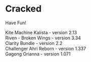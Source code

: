 # Cracked
Have Fun!

Kite Machine Kalista - version 2.13  
Riven - Broken Wings - version 3.34  
Clarity Bundle - version 2.2  
Challenger Ahri Reborn - version 1.337  
Gagong Orianna - version 1.071  